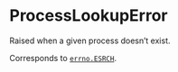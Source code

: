 # ProcessLookupError

Raised when a given process doesn’t exist.

Corresponds to [`errno.ESRCH`](/modules/errno/ESRCH.md).
